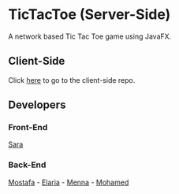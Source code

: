 # TicTacToe (Server-Side)

A network based Tic Tac Toe game using JavaFX.

## Client-Side

Click [here](https://github.com/Menna97/TicTacToe) to go to the client-side repo.

## Developers

### Front-End

[Sara](https://github.com/sera364)

### Back-End

[Mostafa](https://github.com/Mostafa-Yehia) - 
[Elaria](https://github.com/elaria-2017) - 
[Menna](https://github.com/Menna97) - 
[Mohamed](https://github.com/MohamedElgarhy95)


